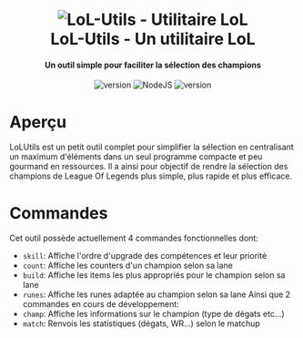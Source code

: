 <h1 align="center">
  <br>
  <a><img src="https://ddragon.leagueoflegends.com/cdn/img/champion/centered/Velkoz_11.jpg" alt="LoL-Utils - Utilitaire LoL"></a>
  <br>
  LoL-Utils - Un utilitaire LoL
  <br>
</h1>

<h4 align="center">Un outil simple pour faciliter la sélection des champions</h4>

<p align="center">
  <a>
    <img src="https://img.shields.io/badge/Statut-actif-red" alt="version">
  </a>
  <a>
     <img alt="NodeJS" src="https://img.shields.io/badge/node.js-v16.14.2-green">
  </a>
  <a>
     <img src="https://img.shields.io/badge/Projet-v1.2.14-blue" alt="version">
  </a>
</p>

# Aperçu

LoLUtils est un petit outil complet pour simplifier la sélection en centralisant un
maximum d'éléments dans un seul programme compacte et peu gourmand en ressources. Il
a ainsi pour objectif de rendre la sélection des champions de League Of Legends plus
simple, plus rapide et plus efficace.

# Commandes

Cet outil possède actuellement 4 commandes fonctionnelles dont:
* `skill`: Affiche l'ordre d'upgrade des compétences et leur priorité
* `count`: Affiche les counters d'un champion selon sa lane
* `build`: Affiche les items les plus appropriés pour le champion selon sa lane
* `runes`: Affiche les runes adaptée au champion selon sa lane
Ainsi que 2 commandes en cours de développement:
* `champ`: Affiche les informations sur le champion (type de dégats etc...)
* `match`: Renvois les statistiques (dégats, WR...) selon le matchup
